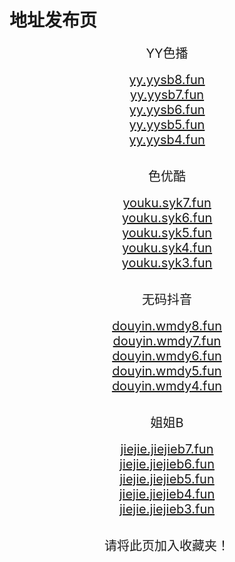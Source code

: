 # 地址发布页
<center>
<span style="font-size:20px">YY色播</span><br />
<br />
<span style="font-size:20px"><a href="https://yy.yysb8.fun/yy/" target="_blank">yy.yysb8.fun</a></span><br />
<span style="font-size:20px"><a href="https://yy.yysb7.fun/yy/" target="_blank">yy.yysb7.fun</a></span><br />
<span style="font-size:20px"><a href="https://yy.yysb6.fun/yy/" target="_blank">yy.yysb6.fun</a></span><br />
<span style="font-size:20px"><a href="https://yy.yysb5.fun/yy/" target="_blank">yy.yysb5.fun</a></span><br />
<span style="font-size:20px"><a href="https://yy.yysb4.fun/yy/" target="_blank">yy.yysb4.fun</a></span><br />
<br />

<span style="font-size:20px">色优酷</span><br />
<br />
<span style="font-size:20px"><a href="https://youku.syk7.fun/youku/" target="_blank">youku.syk7.fun</a></span><br />
<span style="font-size:20px"><a href="https://youku.syk6.fun/youku/" target="_blank">youku.syk6.fun</a></span><br />
<span style="font-size:20px"><a href="https://youku.syk5.fun/youku/" target="_blank">youku.syk5.fun</a></span><br />
<span style="font-size:20px"><a href="https://youku.syk4.fun/youku/" target="_blank">youku.syk4.fun</a></span><br />
<span style="font-size:20px"><a href="https://youku.syk3.fun/youku/" target="_blank">youku.syk3.fun</a></span><br />
<br />

<span style="font-size:20px">无码抖音</span><br />
<br />
<span style="font-size:20px"><a href="https://douyin.wmdy8.fun/douyin/" target="_blank">douyin.wmdy8.fun</a></span><br />
<span style="font-size:20px"><a href="https://douyin.wmdy7.fun/douyin/" target="_blank">douyin.wmdy7.fun</a></span><br />
<span style="font-size:20px"><a href="https://douyin.wmdy6.fun/douyin/" target="_blank">douyin.wmdy6.fun</a></span><br />
<span style="font-size:20px"><a href="https://douyin.wmdy5.fun/douyin/" target="_blank">douyin.wmdy5.fun</a></span><br />
<span style="font-size:20px"><a href="https://douyin.wmdy4.fun/douyin/" target="_blank">douyin.wmdy4.fun</a></span><br />
<br />

<span style="font-size:20px">姐姐B</span><br />
<br />
<span style="font-size:20px"><a href="https://jiejie.jiejieb7.fun/jiejie/" target="_blank">jiejie.jiejieb7.fun</a></span><br />
<span style="font-size:20px"><a href="https://jiejie.jiejieb6.fun/jiejie/" target="_blank">jiejie.jiejieb6.fun</a></span><br />
<span style="font-size:20px"><a href="https://jiejie.jiejieb5.fun/jiejie/" target="_blank">jiejie.jiejieb5.fun</a></span><br />
<span style="font-size:20px"><a href="https://jiejie.jiejieb4.fun/jiejie/" target="_blank">jiejie.jiejieb4.fun</a></span><br />
<span style="font-size:20px"><a href="https://jiejie.jiejieb3.fun/jiejie/" target="_blank">jiejie.jiejieb3.fun</a></span><br />
<br />

<span style="font-size:20px">请将此页加入收藏夹！</span>
</center>
